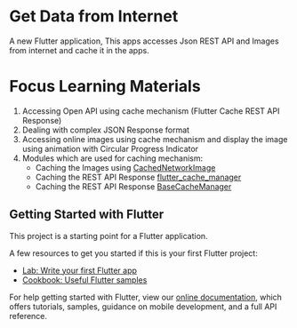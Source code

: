 # Get Data from Internet

A new Flutter application,
This apps accesses Json REST API  and Images from internet and cache it in the apps.

# Focus Learning Materials
1. Accessing Open API using cache mechanism (Flutter Cache REST API Response)
2. Dealing with complex JSON Response format
3. Accessing online images using cache mechanism and
   display the image using animation with Circular Progress Indicator
4. Modules which are used for caching mechanism:
    -   Caching the Images using [CachedNetworkImage](https://pub.dev/packages/cached_network_image)
    -   Caching the REST API Response [flutter_cache_manager](https://pub.dev/documentation/flutter_cache_manager/latest/flutter_cache_manager/flutter_cache_manager-library.html)
    -   Caching the REST API Response [BaseCacheManager](https://pub.dev/documentation/flutter_cache_manager/latest/flutter_cache_manager/BaseCacheManager-class.html)



## Getting Started with Flutter

This project is a starting point for a Flutter application.

A few resources to get you started if this is your first Flutter project:

- [Lab: Write your first Flutter app](https://flutter.dev/docs/get-started/codelab)
- [Cookbook: Useful Flutter samples](https://flutter.dev/docs/cookbook)

For help getting started with Flutter, view our
[online documentation](https://flutter.dev/docs), which offers tutorials,
samples, guidance on mobile development, and a full API reference.


